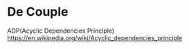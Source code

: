 # De Couple
ADP(Acyclic Dependencies Principle)
https://en.wikipedia.org/wiki/Acyclic_dependencies_principle